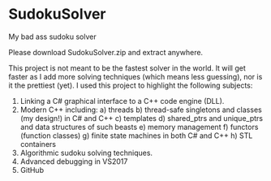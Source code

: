 
# SudokuSolver
My bad ass sudoku solver

Please download SudokuSolver.zip and extract anywhere.

This project is not meant to be the fastest solver in the world. It will get faster as I 
add more solving techniques (which means less guessing), nor is it the prettiest (yet). 
I used this project to highlight the following subjects:

1) Linking a C# graphical interface to a C++ code engine (DLL).
2) Modern C++ including:
   a) threads
   b) thread-safe singletons and classes (my design!) in C# and C++
   c) templates
   d) shared_ptrs and unique_ptrs and data structures of such beasts
   e) memory management
   f) functors (function classes)
   g) finite state machines in both C# and C++
   h) STL containers
3) Algorithmic sudoku solving techniques.
4) Advanced debugging in VS2017
5) GitHub
